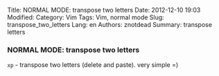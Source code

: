 Title: NORMAL MODE: transpose two letters
Date: 2012-12-10 19:03
Modified: 
Category: Vim
Tags: Vim, normal mode
Slug: transpose_two_letters
Lang: en
Authors: znotdead
Summary: transpose letters

### NORMAL MODE: transpose two letters

`xp` - transpose two letters (delete and paste). very simple =)

